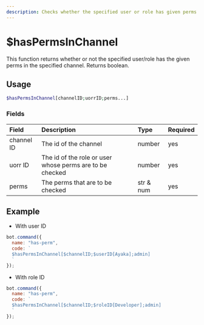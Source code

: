 ```yaml
---
description: Checks whether the specified user or role has given perms
---
```

# $hasPermsInChannel

This function returns whether or not the specified user/role has the given perms in the specified channel. Returns boolean.


## Usage
```php
$hasPermsInChannel[channelID;uorrID;perms...]
```

### Fields

| Field | Description | Type | Required |
| :--- | :--- | :--- | :--- |
| channel ID | The id of the channel | number | yes |
| uorr ID | The id of the role or user whose perms are to be checked | number | yes |
| perms | The perms that are to be checked | str & num | yes |

## Example

- With user ID

```javascript
bot.command({
  name: "has-perm",
  code: `
  $hasPermsInChannel[$channelID;$userID[Ayaka];admin]
  `
});
```

- With role ID

```javascript
bot.command({
  name: "has-perm",
  code: `
  $hasPermsInChannel[$channelID;$roleID[Developer];admin]
  `
});
```
